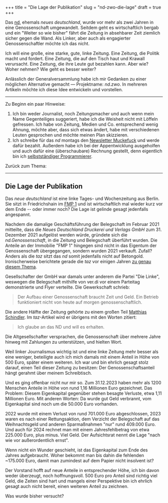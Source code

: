 +++
title = "Die Lage der Publikation"
slug = "nd-zwo-die-lage"
draft = true
+++

Das [nd](https://nd-aktuell.de), ehemals _neues deutschland_, wurde vor mehr als zwei Jahren in eine Genossenschaft umgewandelt. Seitdem geht es wirtschaftlich bergab und ein "Weiter so wie bisher" fährt die Zeitung in absehbarer Zeit ziemlich sicher gegen die Wand. Als Linker, aber auch als engagierter Genossenschaftler möchte ich das nicht.

Ich will eine große, eine starke, gute, linke Zeitung. Eine Zeitung, die Politik macht und fordert. Eine Zeitung, die auf den Tisch haut und Krawall verursacht. Eine Zeitung, die ihre Leute gut bezahlen kann. Aber wie? Woher nehmen? Wie geht es besser weiter?

Anlässlich der Generalversammlung habe ich mir Gedanken zu einer möglichen Alternative gemacht — Projektname: _nd.zwo_. In mehreren Artikeln möchte ich diese Idee entwickeln und vorstellen.

<!-- more -->

--------

Zu Beginn ein paar Hinweise:

1. Ich bin weder Journalist, noch Zeitungsmacher und auch wenn mein Name Gegenteiliges suggeriert, habe ich die Weisheit nicht mit Löffeln gefressen. Ich habe von Zeitung, Medien und Co. entsprechend wenig Ahnung, möchte aber, dass sich etwas ändert, habe mit verschiedenen Leuten gesprochen und möchte meinen Plan skizzieren.
2. Ich schreibe für das _nd_ montags den [Newsletter Muckefuck](https://newsletter.nd-aktuell.de/muckefuck) und werde dafür bezahlt. Außerdem habe ich bei der Appentwicklung ausgeholfen und auch dafür eine (überschaubare) Rechnung gestellt, denn eigentlich bin ich [selbstständiger Programmierer](https://zeitschlag.net/lebenslauf/).

Zurück zum Thema: 

--------

## Die Lage der Publikation

Das _neue deutschland_ ist eine linke Tages- und Wochenzeitung aus Berlin. Sie sitzt in Friedrichshain im [FMP 1](https://de.wikipedia.org/wiki/Verlagsgebäude_Neues_Deutschland) und ist wirtschaftlich mal wieder kurz vor dem Ende -- oder immer noch? Die Lage ist gelinde gesagt jedenfalls angespannt.

Nachdem die damalige Geschäftsführung der Belegschaft im Februar 2021 mitteilte, dass die _Neues Deutschland Druckerei und Verlags GmbH_ zum 31. Dezember 2021 aufgelöst werden würde, gründete sich die _nd.Genossenschaft_, in die Zeitung und Belegschaft überführt wurden. Die Anteile an der Immobilie "FMP 1" hingegen sind nicht in das Eigentum der Genossenschaft übergegangen, sondern wurden 2021 verkauft. Zufall? Anders als die _taz_ sitzt das _nd_ somit jedenfalls nicht auf Betongold. Ironischerweise berichtete gerade die _taz_ vor einigen Jahren [zu genau diesem Thema](https://taz.de/Neues-Deutschland-Auflage-broeckelt/!5504099/).

Gesellschafter der GmbH war damals unter anderem die Partei "Die Linke", weswegen die Belegschaft mithilfe von ver.di vor einem Parteitag demonstrierte und Flyer verteilte. Die Gewerkschaft schrieb:

> Der Aufbau einer Genossenschaft braucht Zeit und Geld. Ein Betrieb funktioniert nicht von heute auf morgen genossenschaftlich.

Die andere Hälfte der Zeitung gehörte zu einem großen Teil [Matthias Schindler](https://de.wikipedia.org/wiki/Matthias_Schindler_(Manager)). Im _taz_-Artikel wird er übrigens mit den Worten zitiert:

> Ich glaube an das ND und will es erhalten.

Die Altgesellschafter versprachen, die Genossenschaft über mehrere Jahre hinweg mit Zahlungen zu unterstützen, und hielten Wort.

Weil linker Journalismus wichtig ist und eine linke Zeitung mehr besser als eine weniger, beteiligte auch ich mich damals mit einem Anteil in Höhe von 500 Euro, später einem weiteren. Ich war und bin ehrlich gesagt stolz darauf, einen Teil dieser Zeitung zu besitzen: Der Genossenschaftsanteil hängt gerahmt über meinem Schreibtisch. 

Und es ging offenbar nicht nur mir so. Zum 31.12.2023 haben mehr als 1200 Menschen Anteile in Höhe von rund 1,16 Millionen Euro gezeichnet. Das Problem: Diesem Eigenkapital gegenüber stehen besagte Verluste, etwa 1,11 Millionen Euro. Mit anderen Worten: Da wurde gut Geld verbrannt, vom Eigenkapital sind noch um die 50.000 Euro vorhanden.

2022 wurde mit einem Verlust von rund 701.000 Euro abgeschlossen, 2023 waren es nach einer Rettungsaktion, dem Verzicht der Belegschaft auf das Weihnachtsgeld und anderen Sparmaßnahmen "nur" rund 409.000 Euro. Und auch für 2024 rechnet man mit einem Jahresfehlbetrag von etwa 225.000 Euro, plus minus. Viel Geld. Der Aufsichtsrat nennt die Lage "nach wie vor außerordentlich ernst".

Wenn nicht ein Wunder geschieht, ist das Eigenkapital zum Ende des Jahres aufgebraucht. Woher bekommt man bis dahin die fehlenden ~175.000 Euro, damit man zumindest auf dem Papier nicht insolvent ist?

Der Vorstand hofft auf neue Anteile in entsprechender Höhe, ich bin davon weder überzeugt, noch hoffnungsvoll. 500 Euro pro Anteil sind richtig viel Geld, die Zeiten sind hart und mangels einer Perspektive bin ich ehrlich gesagt auch nicht bereit, einen weiteren Anteil zu zeichnen.

Was wurde bisher versucht?